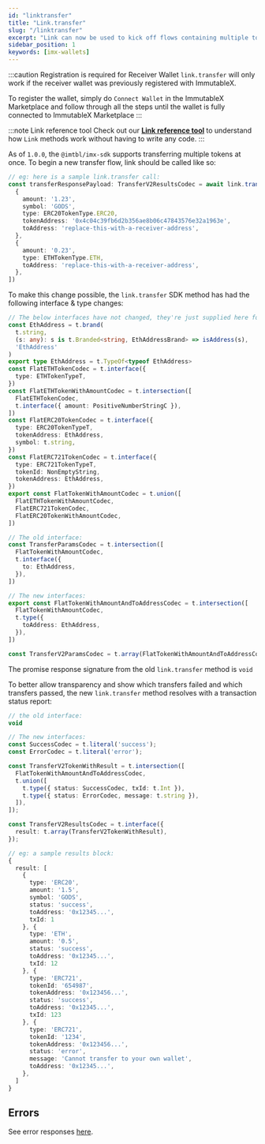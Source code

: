 ```yaml
---
id: "linktransfer"
title: "Link.transfer"
slug: "/linktransfer"
excerpt: "Link can now be used to kick off flows containing multiple token transfers"
sidebar_position: 1
keywords: [imx-wallets]
---
```


:::caution Registration is required for Receiver Wallet
`link.transfer` will only work if the receiver wallet was previously registered with ImmutableX.

To register the wallet, simply do `Connect Wallet` in the ImmutableX Marketplace and follow through all the steps until the wallet is fully connected to ImmutableX Marketplace
:::

:::note Link reference tool
Check out our **[Link reference tool](https://tools.immutable.com/link-reference/)** to understand how `Link` methods work without having to write any code.
:::

As of `1.0.0`, the `@imtbl/imx-sdk` supports transferring multiple tokens at once. To begin a new transfer flow, link should be called like so:

```typescript
// eg: here is a sample link.transfer call:
const transferResponsePayload: TransferV2ResultsCodec = await link.transfer([
  {
    amount: '1.23',
    symbol: 'GODS',
    type: ERC20TokenType.ERC20,
    tokenAddress: '0x4c04c39fb6d2b356ae8b06c47843576e32a1963e',
    toAddress: 'replace-this-with-a-receiver-address',
  },
  {
    amount: '0.23',
    type: ETHTokenType.ETH,
    toAddress: 'replace-this-with-a-receiver-address',
  },
])
```

To make this change possible, the `link.transfer` SDK method has had the following interface & type changes:

```typescript
// The below interfaces have not changed, they're just supplied here for context ...
const EthAddress = t.brand(
  t.string,
  (s: any): s is t.Branded<string, EthAddressBrand> => isAddress(s),
  'EthAddress'
)
export type EthAddress = t.TypeOf<typeof EthAddress>
const FlatETHTokenCodec = t.interface({
  type: ETHTokenTypeT,
})
const FlatETHTokenWithAmountCodec = t.intersection([
  FlatETHTokenCodec,
  t.interface({ amount: PositiveNumberStringC }),
])
const FlatERC20TokenCodec = t.interface({
  type: ERC20TokenTypeT,
  tokenAddress: EthAddress,
  symbol: t.string,
})
const FlatERC721TokenCodec = t.interface({
  type: ERC721TokenTypeT,
  tokenId: NonEmptyString,
  tokenAddress: EthAddress,
})
export const FlatTokenWithAmountCodec = t.union([
  FlatETHTokenWithAmountCodec,
  FlatERC721TokenCodec,
  FlatERC20TokenWithAmountCodec,
])

// The old interface:
const TransferParamsCodec = t.intersection([
  FlatTokenWithAmountCodec,
  t.interface({
    to: EthAddress,
  }),
])

// The new interfaces:
export const FlatTokenWithAmountAndToAddressCodec = t.intersection([
  FlatTokenWithAmountCodec,
  t.type({
    toAddress: EthAddress,
  }),
])

const TransferV2ParamsCodec = t.array(FlatTokenWithAmountAndToAddressCodec)
```

The promise response signature from the old `link.transfer` method is `void`

To better allow transparency and show which transfers failed and which transfers passed, the new `link.transfer` method resolves with a transaction status report:

```typescript
// the old interface:
void

// The new interfaces:
const SuccessCodec = t.literal('success');
const ErrorCodec = t.literal('error');

const TransferV2TokenWithResult = t.intersection([
  FlatTokenWithAmountAndToAddressCodec,
  t.union([
    t.type({ status: SuccessCodec, txId: t.Int }),
    t.type({ status: ErrorCodec, message: t.string }),
  ]),
]);

const TransferV2ResultsCodec = t.interface({
  result: t.array(TransferV2TokenWithResult),
});

// eg: a sample results block:
{
  result: [
    {
      type: 'ERC20',
      amount: '1.5',
      symbol: 'GODS',
      status: 'success',
      toAddress: '0x12345...',
      txId: 1
    }, {
      type: 'ETH',
      amount: '0.5',
      status: 'success',
      toAddress: '0x12345...',
      txId: 12
    }, {
      type: 'ERC721',
      tokenId: '654987',
      tokenAddress: '0x123456...',
      status: 'success',
      toAddress: '0x12345...',
      txId: 123
    }, {
      type: 'ERC721',
      tokenId: '1234',
      tokenAddress: '0x123456...',
      status: 'error',
      message: 'Cannot transfer to your own wallet',
      toAddress: '0x12345...',
    },
  ]
}
```

## Errors

See error responses [here](./link-errors.md#transfer).